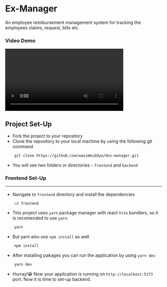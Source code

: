# Ex-Manager
An employee reimbursement management system for tracking the employees claims, request, bills etc.

### Video Demo
<video width="380" height="200" controls>
  <source src="demo.webm" type="video/webm" >
</video>

## Project Set-Up
* Fork the project to your repository
* Clone the repository to your local machine by using the following git command
```bash
    git clone https://github.com/wasimmiddya/dns-manager.git
```
* You will see two folders or directories - ```frontend``` and ```backend```

### Frontend Set-Up<hr>
* Navigate to `frontend` directory and install the dependencies
```sh
    cd frontend 
```
* This project uses `yarn` package manager with react `Vite` bundlers, so it is recomended to use `yarn`.
```sh
    yarn
```
*  But yarn also use `npm install` as well
```sh
    npm install
```
* After installing pakages you can run the application by using `yarn dev`
```sh
    yarn dev
```
* Hurray!😁 Now your application is running on `http://localhost:5173` port. Now it is time to set-up backend.

  